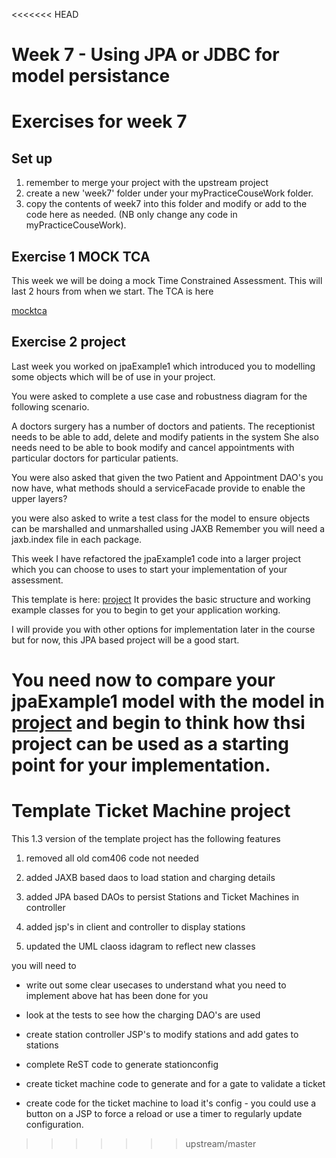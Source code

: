 <<<<<<< HEAD
# Week 7 - Using JPA or JDBC for model persistance


# Exercises for week 7

## Set up
1. remember to merge your project with the upstream project
2. create a new 'week7' folder under your myPracticeCouseWork folder.
3. copy the contents of week7 into this folder and modify or add to the code here as needed. (NB only change any code in myPracticeCouseWork).

## Exercise 1 MOCK TCA

This week we will be doing a mock Time Constrained Assessment.
This will last 2 hours from when we start. 
The TCA is here

[mocktca](../week7/mocktca) 

## Exercise 2 project

Last week you worked on jpaExample1 which introduced you to modelling some objects which will be of use in your project.


You were asked to complete a use case and robustness diagram for the following scenario. 

A doctors surgery has a number of doctors and patients. 
The receptionist needs to be able to add, delete and modify patients in the system
She also needs need to be able to book modify and cancel appointments with particular doctors for particular patients.

You were also asked that given the two Patient and Appointment DAO's you now have, what methods should a serviceFacade provide to enable the upper layers?

you were also asked to write a test class for the model to ensure objects can be marshalled and unmarshalled using JAXB 
Remember you will need a jaxb.index file in each package.

This week I have refactored the jpaExample1 code into a larger project which you can choose to uses to start your implementation of your assessment.

This template is here: [project](../week7/project)
It provides the basic structure and working example classes for you to begin to get your application working.

I will provide you with other options for implementation later in the course but for now, this JPA based project will be a good start.

You need now to compare your jpaExample1 model with the model in [project](../week7/project) and begin to think how thsi project can be used as a starting point for your implementation.
=======
# Template Ticket Machine project

This 1.3 version of the template project has the following features

1. removed all old com406 code not needed

2. added JAXB based daos to load station and charging details

3. added JPA based DAOs to persist Stations and Ticket Machines in controller

4. added jsp's in client and controller to display stations 

5. updated the UML claoss idagram to reflect new classes


you will need to

* write out some clear usecases to understand what you need to implement above hat has been done for you
* look at the tests to see how the charging DAO's are used
* create station controller JSP's to modify stations and add gates to stations
* complete ReST code to generate stationconfig

* create ticket machine code to generate and for a gate to validate a ticket 
* create code for the ticket machine to load it's config - you could use a button on a JSP to force a reload or use a timer to regularly update configuration.

>>>>>>> upstream/master
